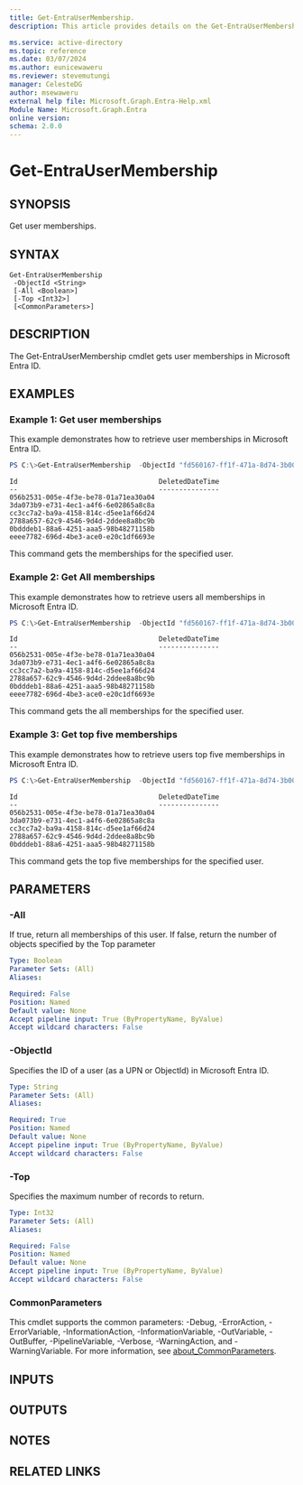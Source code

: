 ```yaml
---
title: Get-EntraUserMembership.
description: This article provides details on the Get-EntraUserMembership command.

ms.service: active-directory
ms.topic: reference
ms.date: 03/07/2024
ms.author: eunicewaweru
ms.reviewer: stevemutungi
manager: CelesteDG
author: msewaweru
external help file: Microsoft.Graph.Entra-Help.xml
Module Name: Microsoft.Graph.Entra
online version:
schema: 2.0.0
---
```


# Get-EntraUserMembership

## SYNOPSIS
Get user memberships.

## SYNTAX

```
Get-EntraUserMembership 
 -ObjectId <String>
 [-All <Boolean>]  
 [-Top <Int32>] 
 [<CommonParameters>]
```

## DESCRIPTION
The Get-EntraUserMembership cmdlet gets user memberships in Microsoft Entra ID.

## EXAMPLES

### Example 1: Get user memberships

This example demonstrates how to retrieve user memberships in Microsoft Entra ID.

```powershell
PS C:\>Get-EntraUserMembership  -ObjectId "fd560167-ff1f-471a-8d74-3b0070abcea1"
```

```output
Id                                   DeletedDateTime
--                                   ---------------
056b2531-005e-4f3e-be78-01a71ea30a04
3da073b9-e731-4ec1-a4f6-6e02865a8c8a
cc3cc7a2-ba9a-4158-814c-d5ee1af66d24
2788a657-62c9-4546-9d4d-2ddee8a8bc9b
0bdddeb1-88a6-4251-aaa5-98b48271158b
eeee7782-696d-4be3-ace0-e20c1df6693e
```

This command gets the memberships for the specified user.


### Example 2: Get All memberships

This example demonstrates how to retrieve users all memberships in Microsoft Entra ID.

```powershell
PS C:\>Get-EntraUserMembership  -ObjectId "fd560167-ff1f-471a-8d74-3b0070abcea1" -All $true
```

```output
Id                                   DeletedDateTime
--                                   ---------------
056b2531-005e-4f3e-be78-01a71ea30a04
3da073b9-e731-4ec1-a4f6-6e02865a8c8a
cc3cc7a2-ba9a-4158-814c-d5ee1af66d24
2788a657-62c9-4546-9d4d-2ddee8a8bc9b
0bdddeb1-88a6-4251-aaa5-98b48271158b
eeee7782-696d-4be3-ace0-e20c1df6693e
```

This command gets the all memberships for the specified user.


### Example 3: Get top five memberships

This example demonstrates how to retrieve users top five memberships in Microsoft Entra ID.

```powershell
PS C:\>Get-EntraUserMembership  -ObjectId "fd560167-ff1f-471a-8d74-3b0070abcea1" -Top 5
```

```
Id                                   DeletedDateTime
--                                   ---------------
056b2531-005e-4f3e-be78-01a71ea30a04
3da073b9-e731-4ec1-a4f6-6e02865a8c8a
cc3cc7a2-ba9a-4158-814c-d5ee1af66d24
2788a657-62c9-4546-9d4d-2ddee8a8bc9b
0bdddeb1-88a6-4251-aaa5-98b48271158b
```

This command gets the top five memberships for the specified user.

## PARAMETERS

### -All
If true, return all memberships of this user.
If false, return the number of objects specified by the Top parameter

```yaml
Type: Boolean
Parameter Sets: (All)
Aliases:

Required: False
Position: Named
Default value: None
Accept pipeline input: True (ByPropertyName, ByValue)
Accept wildcard characters: False
```

### -ObjectId
Specifies the ID of a user (as a UPN or ObjectId) in Microsoft Entra ID.

```yaml
Type: String
Parameter Sets: (All)
Aliases:

Required: True
Position: Named
Default value: None
Accept pipeline input: True (ByPropertyName, ByValue)
Accept wildcard characters: False
```

### -Top
Specifies the maximum number of records to return.

```yaml
Type: Int32
Parameter Sets: (All)
Aliases:

Required: False
Position: Named
Default value: None
Accept pipeline input: True (ByPropertyName, ByValue)
Accept wildcard characters: False
```

### CommonParameters
This cmdlet supports the common parameters: -Debug, -ErrorAction, -ErrorVariable, -InformationAction, -InformationVariable, -OutVariable, -OutBuffer, -PipelineVariable, -Verbose, -WarningAction, and -WarningVariable. For more information, see [about_CommonParameters](http://go.microsoft.com/fwlink/?LinkID=113216).

## INPUTS

## OUTPUTS

## NOTES

## RELATED LINKS
